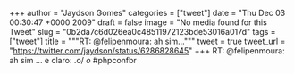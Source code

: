 
+++
author = "Jaydson Gomes"
categories = ["tweet"]
date = "Thu Dec 03 00:30:47 +0000 2009"
draft = false
image = "No media found for this Tweet"
slug = "0b2da7c6d026ea0c48511972123bde53016a017d"
tags = ["tweet"]
title = """RT: @felipenmoura: ah sim..."""
tweet = true
tweet_url = "https://twitter.com/jaydson/status/6286828645"
+++
RT: @felipenmoura: ah sim ... e claro: .o/ _o_  #phpconfbr
